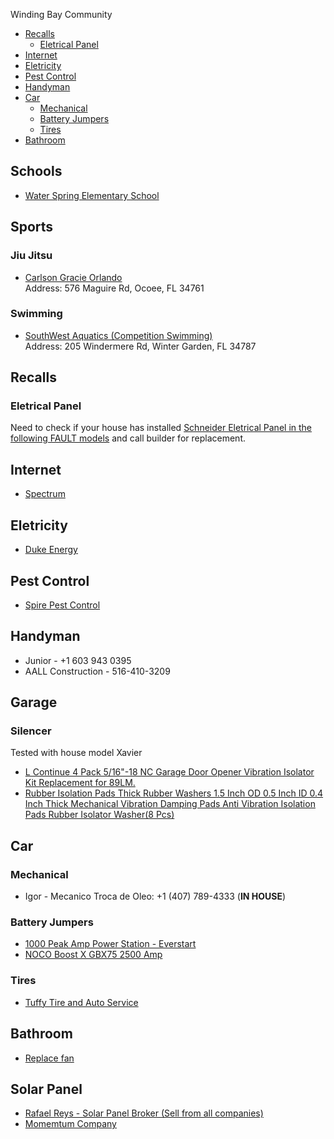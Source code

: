 Winding Bay Community

  * [Recalls](#recalls)
    + [Eletrical Panel](#eletrical-panel)
  * [Internet](#internet)
  * [Eletricity](#eletricity)
  * [Pest Control](#pest-control)
  * [Handyman](#handyman)
  * [Car](#car)
    + [Mechanical](#mechanical)
    + [Battery Jumpers](#battery-jumpers)
    + [Tires](#tires)
  * [Bathroom](#bathroom)

## Schools
- [Water Spring Elementary School](https://waterspringes.ocps.net/)

## Sports
### Jiu Jitsu
- [Carlson Gracie Orlando](http://www.carlsongracieorlando.com/)  
  Address: 576 Maguire Rd, Ocoee, FL 34761
### Swimming
- [SouthWest Aquatics (Competition Swimming)](http://www.southwestaquatics.com/)  
  Address: 205 Windermere Rd, Winter Garden, FL 34787  

## Recalls
### Eletrical Panel
Need to check if your house has installed [Schneider Eletrical Panel in the following FAULT models](https://www.cpsc.gov/Recalls/2022/Schneider-ElectricTM-Recalls-1-4-Million-Electrical-Panels-Due-to-Thermal-Burn-and-Fire-Hazards) and call builder for replacement.

## Internet
- [Spectrum](https://www.spectrum.com/)

## Eletricity
- [Duke Energy](https://www.duke-energy.com)

## Pest Control
- [Spire Pest Control](https://spirepest.com/)

## Handyman
- Junior - +1 603 943 0395  
- AALL Construction - 516-410-3209  

## Garage
### Silencer
Tested with house model Xavier
- [L Continue 4 Pack 5/16"-18 NC Garage Door Opener Vibration Isolator Kit Replacement for 89LM.](https://www.amazon.com/dp/B07KRDFBDR/ref=cm_sw_r_cp_api_i_W4231WY9P8HSD0AFN6GZ?_encoding=UTF8&psc=1)  
- [Rubber Isolation Pads Thick Rubber Washers 1.5 Inch OD 0.5 Inch ID 0.4 Inch Thick Mechanical Vibration Damping Pads Anti Vibration Isolation Pads Rubber Isolator Washer(8 Pcs)](https://www.amazon.com/dp/B09T93N359?ref_=cm_sw_r_apin_dp_2Y5NZKJKGSVTK9NGDWQF)  

## Car 
### Mechanical
- Igor - Mecanico Troca de Oleo: +1 (407) 789-4333  (**IN HOUSE**)

### Battery Jumpers
- [1000 Peak Amp Power Station - Everstart](https://www.walmart.com/ip/477068813)  
- [NOCO Boost X GBX75 2500 Amp](https://a.co/d/4gqaNve)

### Tires
- [Tuffy Tire and Auto Service](https://maps.app.goo.gl/HF9EfejcpSjzBVsU9?g_st=ic)

## Bathroom
- [Replace fan](https://youtu.be/oxchN4cVX5Q)

## Solar Panel
- [Rafael Reys - Solar Panel Broker (Sell from all companies)](https://www.facebook.com/rafael.reyes.90260)  
- [Momemtum Company](https://www.momentumsolar.com/)
